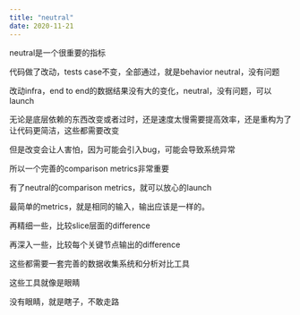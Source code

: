 ```yaml
---
title: "neutral"
date: 2020-11-21
---
```


neutral是一个很重要的指标

代码做了改动，tests case不变，全部通过，就是behavior neutral，没有问题

改动infra，end to end的数据结果没有大的变化，neutral，没有问题，可以launch

无论是底层依赖的东西改变或者过时，还是速度太慢需要提高效率，还是重构为了让代码更简洁，这些都需要改变

但是改变会让人害怕，因为可能会引入bug，可能会导致系统异常

所以一个完善的comparison metrics非常重要

有了neutral的comparison metrics，就可以放心的launch

最简单的metrics，就是相同的输入，输出应该是一样的。

再精细一些，比较slice层面的difference

再深入一些，比较每个关键节点输出的difference

这些都需要一套完善的数据收集系统和分析对比工具

这些工具就像是眼睛

没有眼睛，就是瞎子，不敢走路
